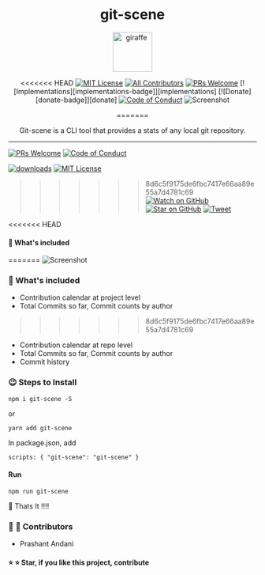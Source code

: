 <div align="center">
<h1>git-scene</h1>

<a href="https://www.emojione.com/emoji/1f992">
<img height="80" width="80" alt="giraffe" src="https://raw.githubusercontent.com/prashant-andani/git-scene/master/assets/giraffe.png" />
</a>

<<<<<<< HEAD
[![MIT License][license-badge]][license]
[![All Contributors](https://img.shields.io/badge/all_contributors-0-orange.svg?style=flat-square)](#contributors)
[![PRs Welcome][prs-badge]][prs]
[![Implementations][implementations-badge]][implementations]
[![Donate][donate-badge]][donate]
[![Code of Conduct][coc-badge]][coc]
![Screenshot](https://github.com/prashant-andani/git-scene/blob/master/screenshot.png?raw=true)

=======
<p>Git-scene is a CLI tool that provides a stats of any local git repository.</p>
</div>

<hr />

[![PRs Welcome][prs-badge]][prs] 
[![Code of Conduct][coc-badge]][coc]

[![downloads][downloads-badge]][npmtrends]
[![MIT License][license-badge]][license]


>>>>>>> 8d6c5f9175de6fbc7417e66aa89e55a7d4781c69
[![Watch on GitHub][github-watch-badge]][github-watch]
[![Star on GitHub][github-star-badge]][github-star]
[![Tweet][twitter-badge]][twitter]

<<<<<<< HEAD
#### :eyes: What's included
=======
![Screenshot](https://github.com/prashant-andani/git-scene/blob/master/assets/screenshot.png?raw=true)


### :eyes: What's included
* Contribution calendar at project level
* Total Commits so far, Commit counts by author
>>>>>>> 8d6c5f9175de6fbc7417e66aa89e55a7d4781c69

- Contribution calendar at repo level
- Total Commits so far, Commit counts by author
- Commit history

### :wink: Steps to Install

`npm i git-scene -S`

or

`yarn add git-scene`

In package.json, add

`scripts: { "git-scene": "git-scene" }`

#### Run

`npm run git-scene`

:wave: Thats It !!!!

### :man: :woman: Contributors

- Prashant Andani

#### :star: :star: Star, if you like this project, contribute



<!-- prettier-ignore-start -->
[version-badge]: https://img.shields.io/npm/v/git-scene.svg?style=flat-square
[downloads-badge]: https://img.shields.io/npm/dm/git-scene.svg?style=flat-square
[npmtrends]: http://www.npmtrends.com/git-scene
[license-badge]: https://img.shields.io/npm/l/git-scene.svg?style=flat-square
[license]: https://github.com/prashant-andani/git-scene/blob/master/LICENSE
[prs-badge]: https://img.shields.io/badge/PRs-welcome-brightgreen.svg?style=flat-square
[prs]: http://makeapullrequest.com
[coc-badge]: https://img.shields.io/badge/code%20of-conduct-ff69b4.svg?style=flat-square
[coc]: https://github.com/prashant-andani/git-scene/blob/master/CODE_OF_CONDUCT.md
[github-watch-badge]: https://img.shields.io/github/watchers/prashant-andani/git-scene.svg?style=social
[github-watch]: https://github.com/prashant-andani/git-scene/watchers
[github-star-badge]: https://img.shields.io/github/stars/prashant-andani/git-scene.svg?style=social
[github-star]: https://github.com/prashant-andani/git-scene/stargazers
[twitter]: https://twitter.com/intent/tweet?text=Check%20out%20git-scene%20by%20%40prashant-andani%20https%3A%2F%2Fgithub.com%2Fprashant-andani%2Fgit-scene%20%F0%9F%91%8D
[twitter-badge]: https://img.shields.io/twitter/url/https/github.com/prashant-andani/git-scene.svg?style=social
